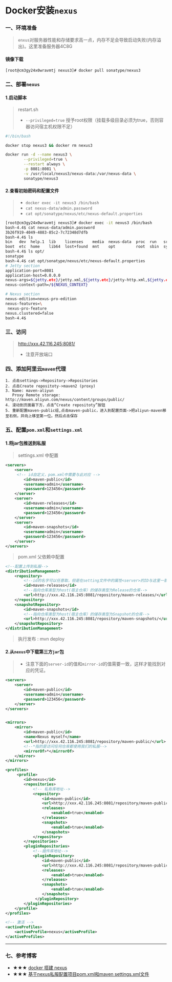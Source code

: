 # Docker安装`nexus`


### 一、环境准备
> `enxus`对服务器性能和存储要求高一点，内存不足会导致启动失败(内存溢出)。这里准备服务器4C8G
#### 镜像下载
```bash
[root@cm3gy24x0wravmtj nexus3]# docker pull sonatype/nexus3
```

### 二、部署`nexus`
#### 1.启动脚本
> restart.sh
> - `--privileged=true` 授予root权限（挂载多级目录必须为true，否则容器访问宿主机权限不足）
```bash
#!/bin/bash

docker stop nexus3 && docker rm nexus3

docker run -d --name nexus3 \
        --privileged=true \
        --restart always \
        -p 8081:8081 \
        -v /usr/local/nexus3/nexus-data:/var/nexus-data \
        sonatype/nexus3
```

#### 2.查看初始密码和配置文件
> - `docker exec -it nexus3 /bin/bash`
> - `cat nexus-data/admin.password`
> - `cat opt/sonatype/nexus/etc/nexus-default.properties`
```bash
[root@cm3gy24x0wravmtj nexus3]# docker exec -it nexus3 /bin/bash
bash-4.4$ cat nexus-data/admin.password 
3b26f919-4049-4883-85c2-7c72348d7dfb
bash-4.4$ ls
bin   dev  help.1  lib    licenses    media  nexus-data  proc  run   srv  tmp                uid_template.sh  var
boot  etc  home    lib64  lost+found  mnt    opt         root  sbin  sys  uid_entrypoint.sh  usr
bash-4.4$ ls opt/
sonatype
bash-4.4$ cat opt/sonatype/nexus/etc/nexus-default.properties 
# Jetty section
application-port=8081
application-host=0.0.0.0
nexus-args=${jetty.etc}/jetty.xml,${jetty.etc}/jetty-http.xml,${jetty.etc}/jetty-requestlog.xml
nexus-context-path=/${NEXUS_CONTEXT}

# Nexus section
nexus-edition=nexus-pro-edition
nexus-features=\
 nexus-pro-feature
nexus.clustered=false
bash-4.4$ 
```

### 三、访问
> http://xxx.42.116.245:8081/
> - 注意开放端口

### 四、添加阿里云`maven`代理
```properties
1. 点击settings->Repository->Repositories
2. 点击Create repositoty->maven2 (proxy)
3. Name: maven-aliyun
   Proxy Remote storage: http://maven.aliyun.com/nexus/content/groups/public/
4. 滚动到页面最下方，点击“Create repositoty”按钮
5. 重新配置maven-public组,点击maven-public，进入到配置页面->把aliyun-maven移至右侧，并向上移至第一位。然后点击保存
```

### 五、配置`pom.xml`和`settings.xml`
#### 1.将jar包推送到私服
> settings.xml 中配置
```xml
<servers>
    <server>
     <!-- id自定义，pom.xml中需要与此对应 -->
        <id>maven-public</id>
        <username>admin</username>
        <password>123456</password>
    </server>
    <server>
        <id>maven-releases</id>
        <username>admin</username>
        <password>123456</password>
    </server>
    <server>
        <id>maven-snapshots</id>
        <username>admin</username>
        <password>123456</password>
    </server>
</servers>
```
> pom.xml 父依赖中配置
```xml
<!--配置上传到私服-->
<distributionManagement>
    <repository>
        <!--id的名字可以任意取，但是在setting文件中的属性<server>的ID与这里一致-->
        <id>maven-releases</id>
        <!--指向仓库类型为host(宿主仓库）的储存类型为Release的仓库-->
        <url>http://xxx.42.116.245:8081/repository/maven-releases/</url>
    </repository>
    <snapshotRepository>
        <id>maven-snapshots</id>
        <!--指向仓库类型为host(宿主仓库）的储存类型为Snapshot的仓库-->
        <url>http://xxx.42.116.245:8081/repository/maven-snapshots/</url>
    </snapshotRepository>
</distributionManagement>
```
> 执行发布 : mvn deploy

#### 2.从`nexus`中下载第三方`jar`包
> 
> - 注意下面的`server-id`的值和`mirror-id`的值需要一致，这样才能找到对应的凭证。
```xml
<servers>
    <server>
        <id>maven-public</id>
        <username>admin</username>
        <password>123456</password>
    </server>
</servers>


<mirrors>
    <mirror>
        <id>maven-public</id>
        <name>Nexus myself</name>
        <url>http://xxx.42.116.245:8081/repository/maven-public/</url>
        <!--*指的是访问任何仓库都使用我们的私服-->
        <mirrorOf>*</mirrorOf>
    </mirror>
</mirrors>

<profiles>
     <profile>
        <id>nexus</id>
        <repositories>
            <!-- 私有库地址-->
            <repository>
                <id>maven-public</id>
                <url>http://xxx.42.116.245:8081/repository/maven-public/</url>
                <releases>
                    <enabled>true</enabled>
                </releases>
                <snapshots>
                    <enabled>true</enabled>
                </snapshots>    
            </repository>
        </repositories>
        <pluginRepositories>
            <!--插件库地址-->
            <pluginRepository>
                <id>maven-public</id>
                <url>http://xxx.42.116.245:8081/repository/maven-public/</url>
                <releases>
                    <enabled>true</enabled>
                </releases>
                <snapshots>
                    <enabled>true</enabled>
                </snapshots>
             </pluginRepository>
        </pluginRepositories>
    </profile>
</profiles>

<!-- 激活 -->
<activeProfiles>
    <activeProfile>nexus</activeProfile>
</activeProfiles>

```

---
### 七、参考博客
* ★★★ [docker 搭建 nexus](https://www.jianshu.com/p/edf57ba6a159)
* ★★★ [基于nexus私服配置项目pom.xml和maven settings.xml文件](https://www.cnblogs.com/boris-et/p/13564130.html)
